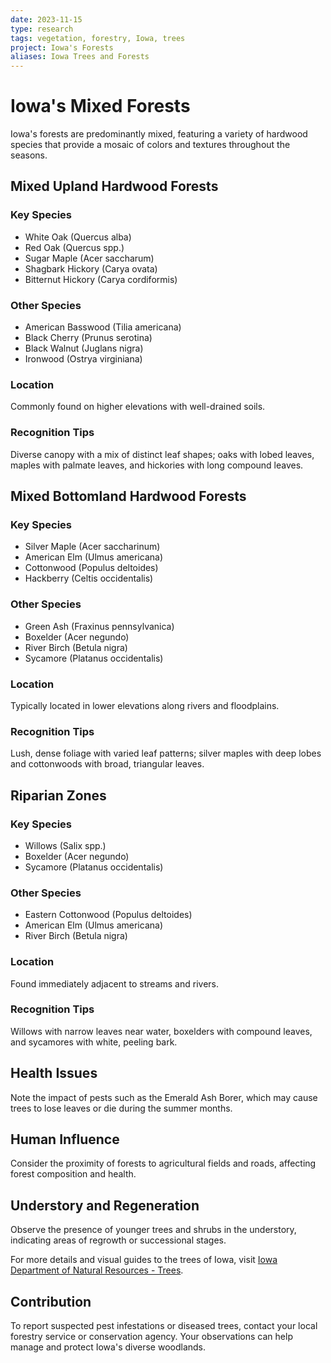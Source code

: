 ```yaml
---
date: 2023-11-15
type: research
tags: vegetation, forestry, Iowa, trees
project: Iowa's Forests
aliases: Iowa Trees and Forests
---
```


# Iowa's Mixed Forests

Iowa's forests are predominantly mixed, featuring a variety of hardwood species that provide a mosaic of colors and textures throughout the seasons.

## Mixed Upland Hardwood Forests

### Key Species
- White Oak (Quercus alba)
- Red Oak (Quercus spp.)
- Sugar Maple (Acer saccharum)
- Shagbark Hickory (Carya ovata)
- Bitternut Hickory (Carya cordiformis)

### Other Species
- American Basswood (Tilia americana)
- Black Cherry (Prunus serotina)
- Black Walnut (Juglans nigra)
- Ironwood (Ostrya virginiana)

### Location
Commonly found on higher elevations with well-drained soils.

### Recognition Tips
Diverse canopy with a mix of distinct leaf shapes; oaks with lobed leaves, maples with palmate leaves, and hickories with long compound leaves.

## Mixed Bottomland Hardwood Forests

### Key Species
- Silver Maple (Acer saccharinum)
- American Elm (Ulmus americana)
- Cottonwood (Populus deltoides)
- Hackberry (Celtis occidentalis)

### Other Species
- Green Ash (Fraxinus pennsylvanica)
- Boxelder (Acer negundo)
- River Birch (Betula nigra)
- Sycamore (Platanus occidentalis)

### Location
Typically located in lower elevations along rivers and floodplains.

### Recognition Tips
Lush, dense foliage with varied leaf patterns; silver maples with deep lobes and cottonwoods with broad, triangular leaves.

## Riparian Zones

### Key Species
- Willows (Salix spp.)
- Boxelder (Acer negundo)
- Sycamore (Platanus occidentalis)

### Other Species
- Eastern Cottonwood (Populus deltoides)
- American Elm (Ulmus americana)
- River Birch (Betula nigra)

### Location
Found immediately adjacent to streams and rivers.

### Recognition Tips
Willows with narrow leaves near water, boxelders with compound leaves, and sycamores with white, peeling bark.

## Health Issues
Note the impact of pests such as the Emerald Ash Borer, which may cause trees to lose leaves or die during the summer months.

## Human Influence
Consider the proximity of forests to agricultural fields and roads, affecting forest composition and health.

## Understory and Regeneration
Observe the presence of younger trees and shrubs in the understory, indicating areas of regrowth or successional stages.

For more details and visual guides to the trees of Iowa, visit [Iowa Department of Natural Resources - Trees](https://www.iowadnr.gov/Conservation/Forestry/Iowa-Trees).

## Contribution
To report suspected pest infestations or diseased trees, contact your local forestry service or conservation agency. Your observations can help manage and protect Iowa's diverse woodlands.

